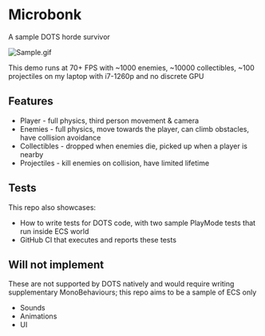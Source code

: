 # Microbonk
A sample DOTS horde survivor

![Sample.gif](Docs/Sample.gif)

This demo runs at 70+ FPS with ~1000 enemies, ~10000 collectibles, ~100 projectiles on my laptop with i7-1260p and no discrete GPU

## Features
- Player - full physics, third person movement & camera
- Enemies - full physics, move towards the player, can climb obstacles, have collision avoidance
- Collectibles - dropped when enemies die, picked up when a player is nearby
- Projectiles - kill enemies on collision, have limited lifetime

## Tests
This repo also showcases:
- How to write tests for DOTS code, with two sample PlayMode tests that run inside ECS world 
- GitHub CI that executes and reports these tests

## Will not implement
These are not supported by DOTS natively and would require writing supplementary MonoBehaviours; this repo aims to be a sample of ECS only
- Sounds
- Animations
- UI